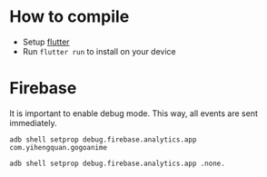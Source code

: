 # How to compile
- Setup [flutter](https://flutter.dev/docs/get-started/install)
- Run `flutter run` to install on your device

# Firebase
It is important to enable debug mode. This way, all events are sent immediately.
~~~
adb shell setprop debug.firebase.analytics.app com.yihengquan.gogoanime
~~~
~~~
adb shell setprop debug.firebase.analytics.app .none.
~~~

